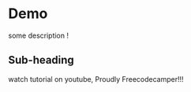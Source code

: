 # Demo 


some description !


## Sub-heading

watch tutorial on youtube, Proudly Freecodecamper!!!

